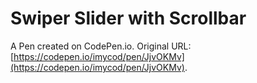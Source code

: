 # Swiper Slider with Scrollbar 

A Pen created on CodePen.io. Original URL: [https://codepen.io/imycod/pen/JjvOKMv](https://codepen.io/imycod/pen/JjvOKMv).

